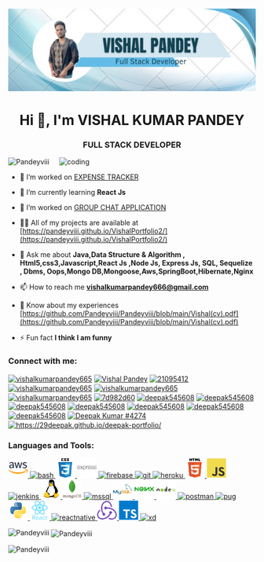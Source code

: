 ![logo](https://github.com/Pandeyviii/Pandeyviii/blob/main/WhatsApp%20Image%202023-06-28%20at%2010.20.49.jpeg)
<h1 align="center">Hi 👋, I'm VISHAL KUMAR PANDEY</h1>
<h3 align="center">FULL STACK DEVELOPER</h3>
<img align="right" alt="coding" width="400" src="https://user-images.githubusercontent.com/55389276/140866485-8fb1c876-9a8f-4d6a-98dc-08c4981eaf70.gif">

<p align="left"> <img src="https://komarev.com/ghpvc/?username=Pandeyviii&label=Profile%20views&color=0e75b6&style=flat" alt="Pandeyviii" /> </p>

- 🔭 I’m worked on [EXPENSE TRACKER](https://github.com/Pandeyviii/expenseTracker)

- 🌱 I’m currently learning **React Js**

- 👯 I’m worked on [GROUP CHAT APPLICATION](https://github.com/Pandeyviii/Group-Chat-App)

- 👨‍💻 All of my projects are available at [https://pandeyviii.github.io/VishalPortfolio2/](https://pandeyviii.github.io/VishalPortfolio2/)

- 💬 Ask me about **Java,Data Structure & Algorithm , Html5,css3,Javascript,React Js ,Node Js, Express Js, SQL, Sequelize , Dbms, Oops,Mongo DB,Mongoose,Aws,SpringBoot,Hibernate,Nginx**

- 📫 How to reach me **vishalkumarpandey666@gmail.com**

- 📄 Know about my experiences [https://github.com/Pandeyviii/Pandeyviii/blob/main/Vishal(cv).pdf](https://github.com/Pandeyviii/Pandeyviii/blob/main/Vishal(cv).pdf)

- ⚡ Fun fact **I think I am funny**

<h3 align="left">Connect with me:</h3>
<p align="left">
<a href="https://twitter.com/vishalkumarpandey665" target="blank"><img align="center" src="https://raw.githubusercontent.com/rahuldkjain/github-profile-readme-generator/master/src/images/icons/Social/twitter.svg" alt="vishalkumarpandey665" height="30" width="40" /></a>
<a href="https://www.linkedin.com/in/vishal-pandey-48158124a/" target="blank"><img align="center" src="https://raw.githubusercontent.com/rahuldkjain/github-profile-readme-generator/master/src/images/icons/Social/linked-in-alt.svg" alt="Vishal Pandey" height="30" width="40" /></a>
<a href="https://stackoverflow.com/users/21095412" target="blank"><img align="center" src="https://raw.githubusercontent.com/rahuldkjain/github-profile-readme-generator/master/src/images/icons/Social/stack-overflow.svg" alt="21095412" height="30" width="40" /></a>
<a href="https://fb.com/vishalkumarpandey665" target="blank"><img align="center" src="https://raw.githubusercontent.com/rahuldkjain/github-profile-readme-generator/master/src/images/icons/Social/facebook.svg" alt="vishalkumarpandey665" height="30" width="40" /></a>
<a href="https://instagram.com/vishalkumarpandey665" target="blank"><img align="center" src="https://raw.githubusercontent.com/rahuldkjain/github-profile-readme-generator/master/src/images/icons/Social/instagram.svg" alt="vishalkumarpandey665" height="30" width="40" /></a>
<a href="https://dribbble.com/vishalkumarpandey665" target="blank"><img align="center" src="https://raw.githubusercontent.com/rahuldkjain/github-profile-readme-generator/master/src/images/icons/Social/dribbble.svg" alt="vishalkumarpandey665" height="30" width="40" /></a>
<a href="https://www.behance.net/7d982d60" target="blank"><img align="center" src="https://raw.githubusercontent.com/rahuldkjain/github-profile-readme-generator/master/src/images/icons/Social/behance.svg" alt="7d982d60" height="30" width="40" /></a>
<a href="https://www.codechef.com/users/deepak545608" target="blank"><img align="center" src="https://cdn.jsdelivr.net/npm/simple-icons@3.1.0/icons/codechef.svg" alt="deepak545608" height="30" width="40" /></a>
<a href="https://www.hackerrank.com/deepak545608" target="blank"><img align="center" src="https://raw.githubusercontent.com/rahuldkjain/github-profile-readme-generator/master/src/images/icons/Social/hackerrank.svg" alt="deepak545608" height="30" width="40" /></a>
<a href="https://codeforces.com/profile/deepak545608" target="blank"><img align="center" src="https://raw.githubusercontent.com/rahuldkjain/github-profile-readme-generator/master/src/images/icons/Social/codeforces.svg" alt="deepak545608" height="30" width="40" /></a>
<a href="https://www.leetcode.com/deepak545608" target="blank"><img align="center" src="https://raw.githubusercontent.com/rahuldkjain/github-profile-readme-generator/master/src/images/icons/Social/leet-code.svg" alt="deepak545608" height="30" width="40" /></a>
<a href="https://www.hackerearth.com/deepak545608" target="blank"><img align="center" src="https://raw.githubusercontent.com/rahuldkjain/github-profile-readme-generator/master/src/images/icons/Social/hackerearth.svg" alt="deepak545608" height="30" width="40" /></a>
<a href="https://auth.geeksforgeeks.org/user/deepak545608" target="blank"><img align="center" src="https://raw.githubusercontent.com/rahuldkjain/github-profile-readme-generator/master/src/images/icons/Social/geeks-for-geeks.svg" alt="deepak545608" height="30" width="40" /></a>
<a href="https://www.topcoder.com/members/deepak545608" target="blank"><img align="center" src="https://raw.githubusercontent.com/rahuldkjain/github-profile-readme-generator/master/src/images/icons/Social/topcoder.svg" alt="deepak545608" height="30" width="40" /></a>
<a href="https://discord.gg/Deepak Kumar #4274" target="blank"><img align="center" src="https://raw.githubusercontent.com/rahuldkjain/github-profile-readme-generator/master/src/images/icons/Social/discord.svg" alt="Deepak Kumar #4274" height="30" width="40" /></a>
<a href="/https://29deepak.github.io/deepak-portfolio/" target="blank"><img align="center" src="https://raw.githubusercontent.com/rahuldkjain/github-profile-readme-generator/master/src/images/icons/Social/rss.svg" alt="https://29deepak.github.io/deepak-portfolio/" height="30" width="40" /></a>
</p>

<h3 align="left">Languages and Tools:</h3>
<p align="left"> <a href="https://aws.amazon.com" target="_blank" rel="noreferrer"> <img src="https://raw.githubusercontent.com/devicons/devicon/master/icons/amazonwebservices/amazonwebservices-original-wordmark.svg" alt="aws" width="40" height="40"/> </a> <a href="https://www.gnu.org/software/bash/" target="_blank" rel="noreferrer"> <img src="https://www.vectorlogo.zone/logos/gnu_bash/gnu_bash-icon.svg" alt="bash" width="40" height="40"/> </a> <a href="https://www.w3schools.com/css/" target="_blank" rel="noreferrer"> <img src="https://raw.githubusercontent.com/devicons/devicon/master/icons/css3/css3-original-wordmark.svg" alt="css3" width="40" height="40"/> </a> <a href="https://expressjs.com" target="_blank" rel="noreferrer"> <img src="https://raw.githubusercontent.com/devicons/devicon/master/icons/express/express-original-wordmark.svg" alt="express" width="40" height="40"/> </a> <a href="https://firebase.google.com/" target="_blank" rel="noreferrer"> <img src="https://www.vectorlogo.zone/logos/firebase/firebase-icon.svg" alt="firebase" width="40" height="40"/> </a> <a href="https://git-scm.com/" target="_blank" rel="noreferrer"> <img src="https://www.vectorlogo.zone/logos/git-scm/git-scm-icon.svg" alt="git" width="40" height="40"/> </a> <a href="https://heroku.com" target="_blank" rel="noreferrer"> <img src="https://www.vectorlogo.zone/logos/heroku/heroku-icon.svg" alt="heroku" width="40" height="40"/> </a> <a href="https://www.w3.org/html/" target="_blank" rel="noreferrer"> <img src="https://raw.githubusercontent.com/devicons/devicon/master/icons/html5/html5-original-wordmark.svg" alt="html5" width="40" height="40"/> </a> <a href="https://developer.mozilla.org/en-US/docs/Web/JavaScript" target="_blank" rel="noreferrer"> <img src="https://raw.githubusercontent.com/devicons/devicon/master/icons/javascript/javascript-original.svg" alt="javascript" width="40" height="40"/> </a> <a href="https://www.jenkins.io" target="_blank" rel="noreferrer"> <img src="https://www.vectorlogo.zone/logos/jenkins/jenkins-icon.svg" alt="jenkins" width="40" height="40"/> </a> <a href="https://www.linux.org/" target="_blank" rel="noreferrer"> <img src="https://raw.githubusercontent.com/devicons/devicon/master/icons/linux/linux-original.svg" alt="linux" width="40" height="40"/> </a> <a href="https://www.mongodb.com/" target="_blank" rel="noreferrer"> <img src="https://raw.githubusercontent.com/devicons/devicon/master/icons/mongodb/mongodb-original-wordmark.svg" alt="mongodb" width="40" height="40"/> </a> <a href="https://www.microsoft.com/en-us/sql-server" target="_blank" rel="noreferrer"> <img src="https://www.svgrepo.com/show/303229/microsoft-sql-server-logo.svg" alt="mssql" width="40" height="40"/> </a> <a href="https://www.mysql.com/" target="_blank" rel="noreferrer"> <img src="https://raw.githubusercontent.com/devicons/devicon/master/icons/mysql/mysql-original-wordmark.svg" alt="mysql" width="40" height="40"/> </a> <a href="https://www.nginx.com" target="_blank" rel="noreferrer"> <img src="https://raw.githubusercontent.com/devicons/devicon/master/icons/nginx/nginx-original.svg" alt="nginx" width="40" height="40"/> </a> <a href="https://nodejs.org" target="_blank" rel="noreferrer"> <img src="https://raw.githubusercontent.com/devicons/devicon/master/icons/nodejs/nodejs-original-wordmark.svg" alt="nodejs" width="40" height="40"/> </a> <a href="https://postman.com" target="_blank" rel="noreferrer"> <img src="https://www.vectorlogo.zone/logos/getpostman/getpostman-icon.svg" alt="postman" width="40" height="40"/> </a> <a href="https://pugjs.org" target="_blank" rel="noreferrer"> <img src="https://cdn.worldvectorlogo.com/logos/pug.svg" alt="pug" width="40" height="40"/> </a> <a href="https://www.python.org" target="_blank" rel="noreferrer"> <img src="https://raw.githubusercontent.com/devicons/devicon/master/icons/python/python-original.svg" alt="python" width="40" height="40"/> </a> <a href="https://reactjs.org/" target="_blank" rel="noreferrer"> <img src="https://raw.githubusercontent.com/devicons/devicon/master/icons/react/react-original-wordmark.svg" alt="react" width="40" height="40"/> </a> <a href="https://reactnative.dev/" target="_blank" rel="noreferrer"> <img src="https://reactnative.dev/img/header_logo.svg" alt="reactnative" width="40" height="40"/> </a> <a href="https://redux.js.org" target="_blank" rel="noreferrer"> <img src="https://raw.githubusercontent.com/devicons/devicon/master/icons/redux/redux-original.svg" alt="redux" width="40" height="40"/> </a> <a href="https://www.typescriptlang.org/" target="_blank" rel="noreferrer"> <img src="https://raw.githubusercontent.com/devicons/devicon/master/icons/typescript/typescript-original.svg" alt="typescript" width="40" height="40"/> </a> <a href="https://www.adobe.com/products/xd.html" target="_blank" rel="noreferrer"> <img src="https://cdn.worldvectorlogo.com/logos/adobe-xd.svg" alt="xd" width="40" height="40"/> </a> </p>

<p><img align="left" src="https://github-readme-stats.vercel.app/api/top-langs?username=Pandeyviii&show_icons=true&locale=en&layout=compact" alt="Pandeyviii" /></p>

<p>&nbsp;<img align="center" src="https://github-readme-stats.vercel.app/api?username=Pandeyviii&show_icons=true&locale=en" alt="Pandeyviii" /></p>

<p><img align="center" src="https://github-readme-streak-stats.herokuapp.com/?user=Pandeyviii&" alt="Pandeyviii" /></p>
